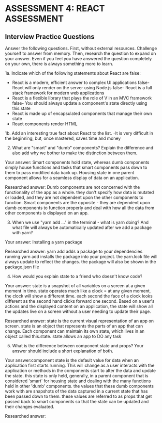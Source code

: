# ASSESSMENT 4: REACT ASSESSMENT
## Interview Practice Questions

Answer the following questions. First, without external resources. Challenge yourself to answer from memory. Then, research the question to expand on your answer. Even if you feel you have answered the question completely on your own, there is always something more to learn.  

1a. Indicate which of the following statements about React are false:

- React is a modern, efficient answer to complex UI applications
false- React will only render on the server using Node.js
false- React is a full stack framework for modern web applications
- React is a flexible library that plays the role of V in an MVC framework
false- You should always update a component's state directly using this.state
- React is made up of encapsulated components that manage their own state
- React components render HTML

1b. Add an interesting true fact about React to the list.
-It is very difficult in the beginning, but, once mastered, saves time and money 

2. What are "smart" and "dumb" components? Explain the difference and also add why we bother to make the distinction between them.

  Your answer:
  Smart components hold state, whereas dumb components simply house functions and tasks
  that smart components pass down to them to pass modified data back up. Housing state in
  one parent component allows for a seamless display of data on an application.
  
  Researched answer: 
  Dumb components are not concerned with the functionality of the app as a 
  whole. they don't specify how data is mutated or loaded, and they are not dependent upon
  the other components to function. Smart components are the opposite - they are dependent upon
  dumb components to function properly and deal with how all the data from other components is 
  displayed on an app.



3. When we use "yarn add ..." in the terminal - what is yarn doing? And what file will always be automatically updated after we add a package with yarn?

  Your answer:
  Installing a yarn package 
  
  Researched answer:
  yarn add adds a package to your dependencies. running yarn add installs the package into your 
  project. the yarn.lock file will always update to reflect the changes. the package will also be 
  shown in the package.json file


4. How would you explain state to a friend who doesn't know code?

  Your answer:
  state is a snapshot of all variables on a screen at a given moment in time. state operates much
  like a clock = at any given moment, the clock will show a different time. each second the face 
  of a clock looks different as the second hand clicks forward one second. Based on a user's 
  actions and the displayed content on an application, the state will show all the updates live
  on a screen without a user needing to update their page. 

  Researched answer: state is the current visual representation of an app on screen. state is an
  object that represents the parts of an app that can change. Each component can maintain its own
  state, which lives in an object called this.state. state allows an app to DO any task



5. What is the difference between component state and props? Your answer should include a short explanation of both.

  Your answer:component state is the default value for data when an application first starts 
  running. This will change as a user interacts with the application or methods in the components
  start to alter the data and update the state. this state is only held, generally, in a parent 
  component that is considered 'smart' for housing state and dealing with the many functions held
  in other 'dumb' components. the values that these dumb components work with are snapshots of the
  data captured in a current state that has been passed down to them. these values are referred to 
  as props that get passed back to smart components so that the state can be updated and their
  changes evaluated.

  Researched answer:
